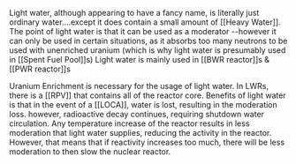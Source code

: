 Light water, although appearing to have a fancy name, is literally just ordinary water....except it does contain a small amount of [[Heavy Water]]. The point of light water is that it can be used as a moderator --however it can only be used in certain situations, as it absorbs too many neutrons to be used with unenriched uranium (which is why light water is presumably used in [[Spent Fuel Pool]]s)
Light water is mainly used in [[BWR reactor]]s & [[PWR reactor]]s

Uranium Enrichment is necessary for the usage of light water.
In LWRs, there is a [[RPV]] that contains all of the reactor core.
Benefits of light water is that in the event of a [[LOCA]], water is lost, resulting in the moderation loss. however, radioactive decay continues, requiring shutdown water circulation. Any temperature increase of the reactor results in less moderation that light water supplies, reducing the activity in the reactor. However, that means that if reactivity increases too much, there will be less moderation to then slow the nuclear reactor. 